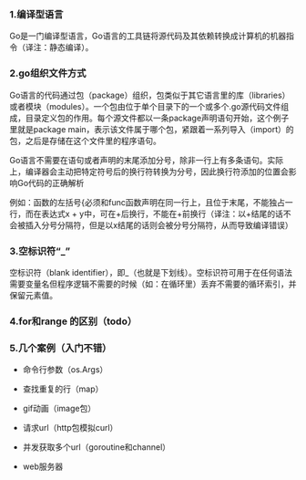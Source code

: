 ### 1.编译型语言

Go是一门编译型语言，Go语言的工具链将源代码及其依赖转换成计算机的机器指令（译注：静态编译）。

### 2.go组织文件方式

Go语言的代码通过包（package）组织，包类似于其它语言里的库（libraries）或者模块（modules）。一个包由位于单个目录下的一个或多个.go源代码文件组成，目录定义包的作用。每个源文件都以一条package声明语句开始，这个例子里就是package main，表示该文件属于哪个包，紧跟着一系列导入（import）的包，之后是存储在这个文件里的程序语句。

Go语言不需要在语句或者声明的末尾添加分号，除非一行上有多条语句。实际上，编译器会主动把特定符号后的换行符转换为分号，因此换行符添加的位置会影响Go代码的正确解析

例如：函数的左括号{必须和func函数声明在同一行上，且位于末尾，不能独占一行，而在表达式x + y中，可在+后换行，不能在+前换行（译注：以+结尾的话不会被插入分号分隔符，但是以x结尾的话则会被分号分隔符，从而导致编译错误）

### 3.空标识符“_”

空标识符（blank identifier），即_（也就是下划线）。空标识符可用于在任何语法需要变量名但程序逻辑不需要的时候（如：在循环里）丢弃不需要的循环索引，并保留元素值。

### 4.for和range 的区别（todo）

### 5.几个案例（入门不错）

- 命令行参数（os.Args）

- 查找重复的行（map）

- gif动画（image包）

- 请求url（http包模拟curl）

- 并发获取多个url（goroutine和channel）

- web服务器